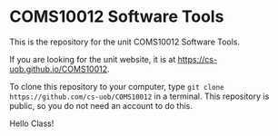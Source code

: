 # COMS10012 Software Tools

This is the repository for the unit COMS10012 Software Tools.

If you are looking for the unit website, it is at https://cs-uob.github.io/COMS10012.

To clone this repository to your computer, type `git clone https://github.com/cs-uob/COMS10012` in a terminal. This repository is public, so you do not need an account to do this.

Hello Class!
